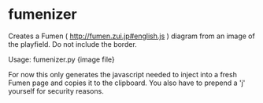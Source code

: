 # fumenizer
Creates a Fumen ( http://fumen.zui.jp#english.js ) diagram from an image of the playfield. Do not include the border.

Usage: fumenizer.py {image file}

For now this only generates the javascript needed to inject into a fresh Fumen page and copies it to the clipboard.
You also have to prepend a 'j' yourself for security reasons.

